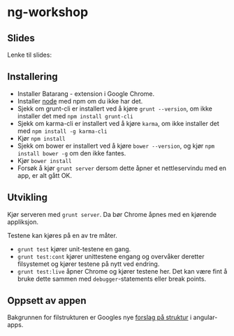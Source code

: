 ng-workshop
===========

## Slides

Lenke til slides: 

## Installering

* Installer Batarang - extension i Google Chrome.
* Installer [node](http://nodejs.org/) med npm om du ikke har det.
* Sjekk om grunt-cli er installert ved å kjøre `grunt --version`, om ikke installer det med `npm install grunt-cli`
* Sjekk om karma-cli er installert ved å kjøre `karma`, om ikke installer det med `npm install -g karma-cli`
* Kjør `npm install`
* Sjekk om bower er installert ved å kjøre `bower --version`, og kjør `npm install bower -g` om den ikke fantes. 
* Kjør `bower install`
* Forsøk å kjør `grunt server` dersom dette åpner et nettleservindu med en app, er alt gått OK.

## Utvikling

Kjør serveren med `grunt server`. Da bør Chrome åpnes med en kjørende appliksjon.

Testene kan kjøres på en av tre måter.

* `grunt test` kjører unit-testene en gang.
* `grunt test:cont` kjører unittestene engang og overvåker deretter filsystemet og kjører testene på nytt ved endring.
* `grunt test:live` åpner Chrome og kjører testene her. Det kan være fint å bruke dette sammen med `debugger`-statements eller break points. 

## Oppsett av appen

Bakgrunnen for filstrukturen er Googles nye [forslag på struktur](https://docs.google.com/document/d/1XXMvReO8-Awi1EZXAXS4PzDzdNvV6pGcuaF4Q9821Es/pub) i angular-apps.
